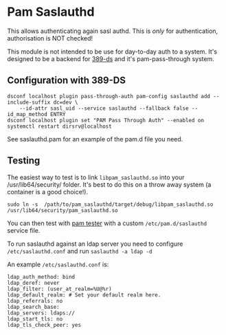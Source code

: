 # Pam Saslauthd

This allows authenticating again sasl authd. This is *only* for authentication, authorisation
is NOT checked!

This module is not intended to be use for day-to-day auth to a system. It's designed to be
a backend for [389-ds](https://github.com/389ds/389-ds-base/) and it's pam-pass-through system.

## Configuration with 389-DS

    dsconf localhost plugin pass-through-auth pam-config saslauthd add --include-suffix dc=dev \
        --id-attr sasl_uid --service saslauthd --fallback false --id_map_method ENTRY
    dsconf localhost plugin set "PAM Pass Through Auth" --enabled on
    systemctl restart dirsrv@localhost

See saslauthd.pam for an example of the pam.d file you need.

## Testing

The easiest way to test is to link `libpam_saslauthd.so` into your /usr/lib64/security/ folder.
It's best to do this on a throw away system (a container is a good choice!).

    sudo ln -s  /path/to/pam_saslauthd/target/debug/libpam_saslauthd.so /usr/lib64/security/pam_saslauthd.so

You can then test with [pam tester](https://github.com/kanidm/pam_tester) with a custom
`/etc/pam.d/saslauthd` service file.

To run saslauthd against an ldap server you need to configure `/etc/saslauthd.conf` and run `saslauthd -a ldap -d`

An example `/etc/saslauthd.conf` is:

    ldap_auth_method: bind
    ldap_deref: never
    ldap_filter: (user_at_realm=%U@%r)
    ldap_default_realm: # Set your default realm here.
    ldap_referrals: no
    ldap_search_base:
    ldap_servers: ldaps://
    ldap_start_tls: no
    ldap_tls_check_peer: yes

